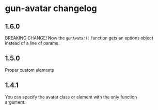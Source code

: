 # gun-avatar changelog

## 1.6.0

BREAKING CHANGE! Now the `gunAvatar()` function gets an options object instead of a line of params.

## 1.5.0

Proper custom elements

## 1.4.1

You can specify the avatar class or element with the only function argument.
